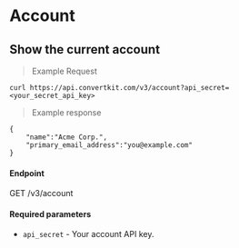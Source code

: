 Account
=======

Show the current account
------------------------

> Example Request

```shell
curl https://api.convertkit.com/v3/account?api_secret=<your_secret_api_key>
```

> Example response

```shell
{
    "name":"Acme Corp.",
    "primary_email_address":"you@example.com"
}
```

#### Endpoint

GET /v3/account

#### Required parameters

-   `api_secret` - Your account API key.
